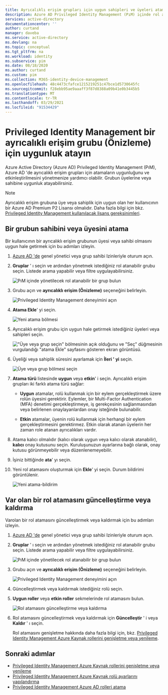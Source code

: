 ```yaml
---
title: Ayrıcalıklı erişim grupları için uygun sahipleri ve üyeleri atama-Azure Active Directory
description: Azure AD Privileged Identity Management (PıM) içinde rol atanabilir bir grubun uygun sahiplerini veya üyelerini atamayı öğrenin.
services: active-directory
documentationcenter: ''
author: curtand
manager: daveba
ms.service: active-directory
ms.devlang: na
ms.topic: conceptual
ms.tgt_pltfrm: na
ms.workload: identity
ms.subservice: pim
ms.date: 08/18/2020
ms.author: curtand
ms.custom: pim
ms.collection: M365-identity-device-management
ms.openlocfilehash: 48c4473cfafce1215219251c47bce1d5730645fc
ms.sourcegitcommit: f28ebb95ae9aaaff3f87d8388a09b41e0b3445b5
ms.translationtype: MT
ms.contentlocale: tr-TR
ms.lasthandoff: 03/29/2021
ms.locfileid: "91534429"
---
```

# <a name="assign-eligibility-for-a-privileged-access-group-preview-in-privileged-identity-management"></a>Privileged Identity Management bir ayrıcalıklı erişim grubu (Önizleme) için uygunluk atayın

Azure Active Directory (Azure AD) Privileged Identity Management (PıM), Azure AD 'de ayrıcalıklı erişim grupları için atamaların uygunluğunu ve etkinleştirilmesini yönetmenize yardımcı olabilir. Grubun üyelerine veya sahibine uygunluk atayabilirsiniz.

>[!NOTE]
>Ayrıcalıklı erişim grubuna üye veya sahiplik için uygun olan her kullanıcının bir Azure AD Premium P2 Lisansı olmalıdır. Daha fazla bilgi için bkz. [Privileged Identity Management kullanılacak lisans gereksinimleri](subscription-requirements.md).

## <a name="assign-an-owner-or-member-of-a-group"></a>Bir grubun sahibini veya üyesini atama

Bir kullanıcının bir ayrıcalıklı erişim grubunun üyesi veya sahibi olmasını uygun hale getirmek için bu adımları izleyin.

1. [Azure AD 'de](https://aad.portal.azure.com) genel yönetici veya grup sahibi Izinleriyle oturum açın.
1. **Gruplar** ' ı seçin ve ardından yönetmek istediğiniz rol atanabilir grubu seçin. Listede arama yapabilir veya filtre uygulayabilirsiniz.

    ![PıM içinde yönetilecek rol atanabilir bir grup bulun](./media/groups-assign-member-owner/groups-list-in-azure-ad.png)

1. Grubu açın ve **ayrıcalıklı erişim (Önizleme)** seçeneğini belirleyin.

    ![Privileged Identity Management deneyimini açın](./media/groups-assign-member-owner/groups-discover-groups.png)

1. **Atama Ekle**' yi seçin.

    ![Yeni atama bölmesi](./media/groups-assign-member-owner/groups-add-assignment.png)

1. Ayrıcalıklı erişim grubu için uygun hale getirmek istediğiniz üyeleri veya sahipleri seçin.

    !["Üye veya grup seçin" bölmesinin açık olduğunu ve "Seç" düğmesinin vurgulandığı "atama Ekle" sayfasını gösteren ekran görüntüsü.](./media/groups-assign-member-owner/add-assignments.png)

1. Üyeliği veya sahiplik süresini ayarlamak için **İleri ' yi** seçin.

    ![Üye veya grup bölmesi seçin](./media/groups-assign-member-owner/assignment-duration.png)

1. **Atama türü** listesinde **uygun** veya **etkin**' i seçin. Ayrıcalıklı erişim grupları iki farklı atama türü sağlar:

    - **Uygun** atamalar, rolü kullanmak için bir eylem gerçekleştirmek üzere rolün üyesini gerektirir. Eylemler, bir Multi-Factor Authentication (MFA) denetimi gerçekleştirmeye, iş gerekçesinin sağlanmasından veya belirlenen onaylayanlardan onay isteğinde bulunabilir.

    - **Etkin** atamalar, üyenin rolü kullanmak için herhangi bir eylem gerçekleştirmesini gerektirmez. Etkin olarak atanan üyelerin her zaman role atanan ayrıcalıkları vardır.

1. Atama kalıcı olmalıdır (kalıcı olarak uygun veya kalıcı olarak atanabilir), **kalıcı** onay kutusunu seçin. Kuruluşunuzun ayarlarına bağlı olarak, onay kutusu görünmeyebilir veya düzenlenemeyebilir.

1. İşiniz bittiğinde **ata**' yı seçin.

1. Yeni rol atamasını oluşturmak için **Ekle**' yi seçin. Durum bildirimi görüntülenir.

    ![Yeni atama-bildirim](./media/groups-assign-member-owner/groups-assignment-notification.png)

## <a name="update-or-remove-an-existing-role-assignment"></a>Var olan bir rol atamasını güncelleştirme veya kaldırma

Varolan bir rol atamasını güncelleştirmek veya kaldırmak için bu adımları izleyin.

1. [Azure AD 'de](https://aad.portal.azure.com) genel yönetici veya grup sahibi Izinleriyle oturum açın.
1. **Gruplar** ' ı seçin ve ardından yönetmek istediğiniz rol atanabilir grubu seçin. Listede arama yapabilir veya filtre uygulayabilirsiniz.

    ![PıM içinde yönetilecek rol atanabilir bir grup bulun](./media/groups-assign-member-owner/groups-list-in-azure-ad.png)

1. Grubu açın ve **ayrıcalıklı erişim (Önizleme)** seçeneğini belirleyin.

    ![Privileged Identity Management deneyimini açın](./media/groups-assign-member-owner/groups-discover-groups.png)

1. Güncelleştirmek veya kaldırmak istediğiniz rolü seçin.

1. **Uygun roller** veya **etkin roller** sekmelerinde rol atamasını bulun.

    ![Rol atamasını güncelleştirme veya kaldırma](./media/groups-assign-member-owner/groups-bring-under-management.png)

1. Rol atamasını güncelleştirmek veya kaldırmak için **Güncelleştir** ' i veya **Kaldır** ' ı seçin.

    Rol atamasını genişletme hakkında daha fazla bilgi için, bkz. [Privileged Identity Management Azure Kaynak rollerini genişletme veya yenileme](pim-resource-roles-renew-extend.md).

## <a name="next-steps"></a>Sonraki adımlar

- [Privileged Identity Management Azure Kaynak rollerini genişletme veya yenileme](pim-resource-roles-renew-extend.md)
- [Privileged Identity Management Azure Kaynak rolü ayarlarını yapılandırma](pim-resource-roles-configure-role-settings.md)
- [Privileged Identity Management Azure AD rolleri atama](pim-how-to-add-role-to-user.md)
